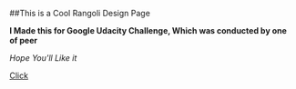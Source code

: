 ##This is a Cool Rangoli Design Page

**I Made this for  Google Udacity Challenge, Which was conducted by one of peer**

_Hope You'll Like it_

[Click](http://ruhanrk.github.io/rangoli/)